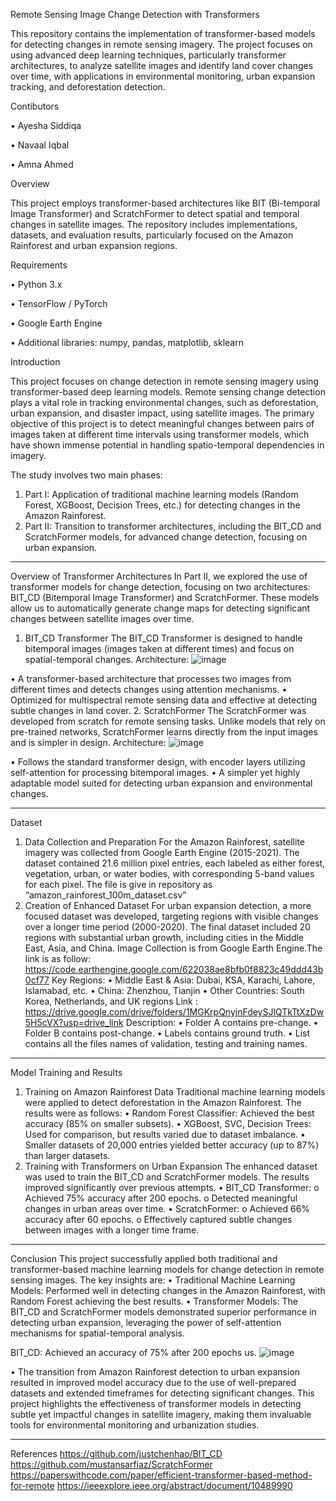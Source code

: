 Remote Sensing Image Change Detection with Transformers

This repository contains the implementation of transformer-based models for detecting changes in remote sensing imagery. The project focuses on using advanced deep learning techniques, particularly transformer architectures, to analyze satellite images and identify land cover changes over time, with applications in environmental monitoring, urban expansion tracking, and deforestation detection.

Contibutors

•	Ayesha Siddiqa

•	Navaal Iqbal 

•	Amna Ahmed 


Overview

This project employs transformer-based architectures like BIT (Bi-temporal Image Transformer) and ScratchFormer to detect spatial and temporal changes in satellite images. The repository includes implementations, datasets, and evaluation results, particularly focused on the Amazon Rainforest and urban expansion regions.

Requirements

•	Python 3.x

•	TensorFlow / PyTorch

•	Google Earth Engine

•	Additional libraries: numpy, pandas, matplotlib, sklearn

Introduction

This project focuses on change detection in remote sensing imagery using transformer-based deep learning models. Remote sensing change detection plays a vital role in tracking environmental changes, such as deforestation, urban expansion, and disaster impact, using satellite images.
The primary objective of this project is to detect meaningful changes between pairs of images taken at different time intervals using transformer models, which have shown immense potential in handling spatio-temporal dependencies in imagery.

The study involves two main phases:
1.	Part I: Application of traditional machine learning models (Random Forest, XGBoost, Decision Trees, etc.) for detecting changes in the Amazon Rainforest.
2.	Part II: Transition to transformer architectures, including the BIT_CD and ScratchFormer models, for advanced change detection, focusing on urban expansion.
________________________________________
Overview of Transformer Architectures
In Part II, we explored the use of transformer models for change detection, focusing on two architectures: BIT_CD (Bitemporal Image Transformer) and ScratchFormer. These models allow us to automatically generate change maps for detecting significant changes between satellite images over time.
1. BIT_CD Transformer
The BIT_CD Transformer is designed to handle bitemporal images (images taken at different times) and focus on spatial-temporal changes.
Architecture:
 ![image](https://github.com/user-attachments/assets/e2269922-4742-4446-8c5a-6ce187941716)

•	A transformer-based architecture that processes two images from different times and detects changes using attention mechanisms.
•	Optimized for multispectral remote sensing data and effective at detecting subtle changes in land cover.
2. ScratchFormer
The ScratchFormer was developed from scratch for remote sensing tasks. Unlike models that rely on pre-trained networks, ScratchFormer learns directly from the input images and is simpler in design.
Architecture:
 ![image](https://github.com/user-attachments/assets/9e1716f1-deee-45b6-aaad-ec2940b86e85)

•	Follows the standard transformer design, with encoder layers utilizing self-attention for processing bitemporal images.
•	A simpler yet highly adaptable model suited for detecting urban expansion and environmental changes.
________________________________________
Dataset
1. Data Collection and Preparation
For the Amazon Rainforest, satellite imagery was collected from Google Earth Engine (2015-2021). The dataset contained 21.6 million pixel entries, each labeled as either forest, vegetation, urban, or water bodies, with corresponding 5-band values for each pixel.
The file is give in repository as “amazon_rainforest_100m_dataset.csv”
2. Creation of Enhanced Dataset
For urban expansion detection, a more focused dataset was developed, targeting regions with visible changes over a longer time period (2000-2020). The final dataset included 20 regions with substantial urban growth, including cities in the Middle East, Asia, and China.
Image Collection is from Google Earth Engine.The link is as follow: https://code.earthengine.google.com/622038ae8bfb0f8823c49ddd43b0cf77
Key Regions:
•	Middle East & Asia: Dubai, KSA, Karachi, Lahore, Islamabad, etc.
•	China: Zhenzhou, Tianjin
•	Other Countries: South Korea, Netherlands, and UK regions
Link : https://drive.google.com/drive/folders/1MGKrpQnyjnFdeySJlQTkTtXzDw5H5cVX?usp=drive_link
Description:
•	Folder A contains pre-change.
•	Folder B contains post-change.
•	Labels contains ground truth.
•	List contains all the files names of validation, testing and training names.

________________________________________
Model Training and Results
1. Training on Amazon Rainforest Data
Traditional machine learning models were applied to detect deforestation in the Amazon Rainforest. The results were as follows:
•	Random Forest Classifier: Achieved the best accuracy (85% on smaller subsets).
•	XGBoost, SVC, Decision Trees: Used for comparison, but results varied due to dataset imbalance.
•	Smaller datasets of 20,000 entries yielded better accuracy (up to 87%) than larger datasets.
2. Training with Transformers on Urban Expansion
The enhanced dataset was used to train the BIT_CD and ScratchFormer models. The results improved significantly over previous attempts.
•	BIT_CD Transformer:
o	Achieved 75% accuracy after 200 epochs.
o	Detected meaningful changes in urban areas over time.
•	ScratchFormer:
o	Achieved 66% accuracy after 60 epochs.
o	Effectively captured subtle changes between images with a longer time frame.
________________________________________
Conclusion
This project successfully applied both traditional and transformer-based machine learning models for change detection in remote sensing images. The key insights are:
•	Traditional Machine Learning Models: Performed well in detecting changes in the Amazon Rainforest, with Random Forest achieving the best results.
•	Transformer Models: The BIT_CD and ScratchFormer models demonstrated superior performance in detecting urban expansion, leveraging the power of self-attention mechanisms for spatial-temporal analysis.


 BIT_CD: 
Achieved an accuracy of 75% after 200 epochs us. 
![image](https://github.com/user-attachments/assets/fdba9373-5caa-4e20-842f-97435cba55fd)

 
•	The transition from Amazon Rainforest detection to urban expansion resulted in improved model accuracy due to the use of well-prepared datasets and extended timeframes for detecting significant changes.
This project highlights the effectiveness of transformer models in detecting subtle yet impactful changes in satellite imagery, making them invaluable tools for environmental monitoring and urbanization studies.
________________________________________
References
https://github.com/justchenhao/BIT_CD
https://github.com/mustansarfiaz/ScratchFormer
https://paperswithcode.com/paper/efficient-transformer-based-method-for-remote
https://ieeexplore.ieee.org/abstract/document/10489990

